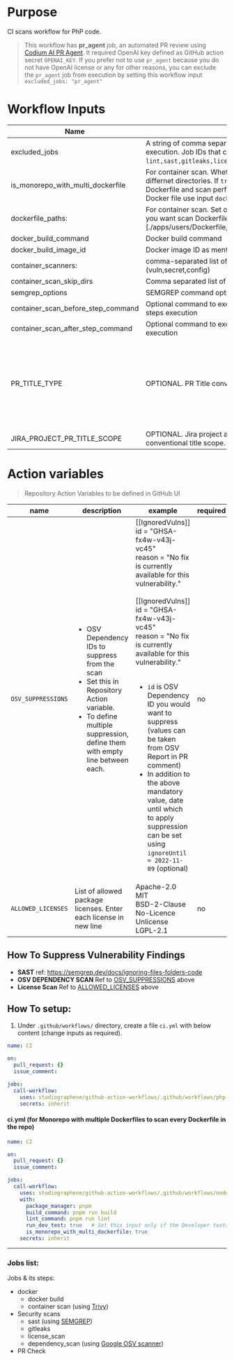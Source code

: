 # Purpose

CI scans workflow for PhP code.

> This workflow has **pr_agent** job, an automated PR review using [Codium AI PR Agent](https://www.codium.ai/products/git-plugin/). It required OpenAI key defined as GitHub action secret `OPENAI_KEY`. If you prefer not to use `pr_agent` because you do not have OpenAI license or any for other reasons, you can exclude the `pr_agent` job from execution by setting this workflow input `excluded_jobs: "pr_agent"`

# Workflow Inputs

| Name                                              | Description                                                                                                                                                                         | Required | Default        |
| ------------------------------------------------- | ----------------------------------------------------------------------------------------------------------------------------------------------------------------------------------- | -------- | -------------- |
| excluded_jobs <a name="inputs_EXCLUDED_JOBS"></a> | A string of comma separated job IDs that you want to exclude from execution. Job IDs that can be used to exclude `lint,sast,gitleaks,license_scan,dependency_scan,docker,pr_agent`. | no       |                |
| is_monorepo_with_multi_dockerfile          | For container scan. Whether it is a monorepo with Dockerfile in differnet directories. If `true` repo will be searched for all the Dockerfile and scan performed on each. To scan only selected Docker file use input `dockerfile_paths` | no  | false  |
|       dockerfile_paths:                    | For container scan. Set of separated Dockerfile paths. Useful when you want scan Dockerfile in selected directories. Example: [./apps/users/Dockerfile, ./apps/account/Dockerfile] | no  |   |
| docker_build_command                              | Docker build command                                                                                                                                                                | no       |                |
| docker_build_image_id                             | Docker image ID as mentioned in docker_build_command                                                                                                                                | no       | `local:latest` |
| container_scanners:                               | comma-separated list of what security issues to detect (vuln,secret,config)                                                                                                         | no       | `vuln`         |
| container_scan_skip_dirs                          | Comma separated list of directories to skip scanning                                                                                                                                | no       |                |
| semgrep_options                                   | SEMGREP command options                                                                                                                                                             | no       |                |
| container_scan_before_step_command                | Optional command to execute before techology based scans job steps execution                                                                                                        | no       |                |
| container_scan_after_step_command                 | Optional command to execute after techology based scans job steps execution                                                                                                         | no       |                |
| PR_TITLE_TYPE                              | OPTIONAL. PR Title conventional types. For multiple types, use pipe | to separate without any space since, it is a regex. Example: `feat|fix|hotfix` | false    | `feat|fix|build|chore|ci|docs|refactor|revert|style|test`      |
| JIRA_PROJECT_PR_TITLE_SCOPE                | OPTIONAL. Jira project abbreviation as seen in Jira tickets. For PR conventional title scope. | false    | `A-Za-z`      |

# Action variables

> Repository Action Variables to be defined in GitHub UI

| name                                                                | description                                                                                                                                                                                 | example                                                                                                                                                                                                                                                                                                                                                                                                                                                                                                                       | required |
| ------------------------------------------------------------------- | ------------------------------------------------------------------------------------------------------------------------------------------------------------------------------------------- | ----------------------------------------------------------------------------------------------------------------------------------------------------------------------------------------------------------------------------------------------------------------------------------------------------------------------------------------------------------------------------------------------------------------------------------------------------------------------------------------------------------------------------- | -------- |
| `OSV_SUPPRESSIONS` <a name="action_variables_OSV_SUPPRESSIONS"></a> | <ul><li>OSV Dependency IDs to suppress from the scan</li><li>Set this in Repository Action variable.</li><li>To define multiple suppression, define them with empty line between each.</ul> | [[IgnoredVulns]]<br>id = "GHSA-fx4w-v43j-vc45"<br>reason = "No fix is currently available for this vulnerability."<br><br>[[IgnoredVulns]]<br>id = "GHSA-fx4w-v43j-vc45"<br>reason = "No fix is currently available for this vulnerability."<br><br><ul><li>`id` is OSV Dependency ID you would want to suppress (values can be taken from OSV Report in PR comment)</li><li>In addition to the above mandatory value, date until which to apply suppression can be set using `ignoreUntil = 2022-11-09` (optional)</li></ul> | no       |
| `ALLOWED_LICENSES` <a name="action_variable_ALLOWED_LICENSES"></a>  | List of allowed package licenses. Enter each license in new line                                                                                                                            | Apache-2.0<br>MIT<br>BSD-2-Clause<br>No-Licence<br>Unlicense<br>LGPL-2.1                                                                                                                                                                                                                                                                                                                                                                                                                                                      | no       |

## How To Suppress Vulnerability Findings

- **SAST**
  ref: https://semgrep.dev/docs/ignoring-files-folders-code
- **OSV DEPENDENCY SCAN**
  Ref to [OSV_SUPPRESSIONS](#action_variables_OSV_SUPPRESSIONS) above
- **License Scan**
  Ref to [ALLOWED_LICENSES](#action_variable_ALLOWED_LICENSES) above

## How To setup:

1. Under `.github/workflows/` directory, create a file `ci.yml` with below content (change inputs as required).

```yaml
name: CI

on:
  pull_request: {}
  issue_comment:

jobs:
  call-workflow:
    uses: studiographene/github-action-workflows/.github/workflows/php-ci.yml@master # if you want alternatively pin to tag version
    secrets: inherit
```

#### ci.yml (for Monorepo with multiple Dockerfiles to scan every Dockerfile in the repo)

```yaml
name: CI

on:
  pull_request: {}
  issue_comment:

jobs:
  call-workflow:
    uses: studiographene/github-action-workflows/.github/workflows/nodejs-ci.yml@master # if you want alternatively pin to tag version
    with:
      package_manager: pnpm
      build_command: pnpm run build
      lint_command: pnpm run lint
      run_dev_test: true   # Set this input only if the Developer tests (Unit/Integration/etc.,) are available in your repo code
      is_monorepo_with_multi_dockerfile: true
    secrets: inherit
```

---

### Jobs list:

Jobs & its steps:

- docker
  - docker build
  - container scan (using [Trivy](https://github.com/aquasecurity/trivy))
- Security scans
  - sast (using [SEMGREP](https://semgrep.dev/))
  - gitleaks
  - license_scan
  - dependency_scan (using [Google OSV scanner](https://github.com/google/osv-scanner))
- PR Check
